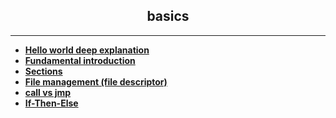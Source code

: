 <h2 align = "center"> basics </h2>

---

- <b> <a href="https://www.youtube.com/watch?v=HgEGAaYdABA&ab_channel=JohnHammond"> Hello world deep explanation </a> </b> 
- <b> <a href="https://www.nayuki.io/page/a-fundamental-introduction-to-x86-assembly-programming"> Fundamental introduction </a> </b>
- <b> <a href="https://docs.oracle.com/cd/E19455-01/806-3773/elf-3/index.html"> Sections </a> </b> 
- <b> <a href="https://www.tutorialspoint.com/assembly_programming/assembly_file_management.htm"> File management (file descriptor) </a> </b>
- <b> <a href ="https://stackoverflow.com/questions/32793117/assembly-call-vs-jmp"> call vs jmp </a> </b> 
- <b> <a href="https://en.wikibooks.org/wiki/X86_Disassembly/Branches#If-Then-Else">If-Then-Else</a> </b>
